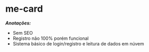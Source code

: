 # me-card 
***Anotações:***
- Sem SEO
- Registro não 100% porém funcional
- Sistema básico de login/registro e leitura de dados em núvem
